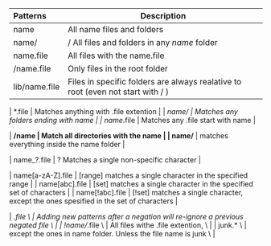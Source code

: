 | Patterns          | Description |
| :---------------- | ----------- |
| name              | All name files and folders                    |
| name/             | / All files and folders in any _name_ folder  |
| name.file         | All files with the name.file                  |
| /name.file        | Only files in the root folder                 |
| lib/name.file     | Files in specific folders are always realative to root (even not start with / ) |

| *.file	        | Matches anything with .file extention         |
| *name/	        | Matches any folders ending with name          |
| name*.file        | Matches any .file start with name             |

| **/name	        | Match all directories with the name           |
| name/**           | matches everything inside the name folder     |

| name_?.file       | ? Matches a single non-specific character     |

| name[a-zA-Z].file	| [range] matches a single character in the specified range                             |
| name[abc].file	| [set] matches a single character in the specified set of characters                   |
| name[!abc].file	| [!set] matches a single character, except the ones spesified in the set of characters |

| *.file \          | Adding new patterns after a negation will re-ignore a previous negated file \         |
| !name/*.file \    | All files withe .file extention, \                                                    |
| junk.* \          | except the ones in name folder. Unless the file name is junk \                        |
